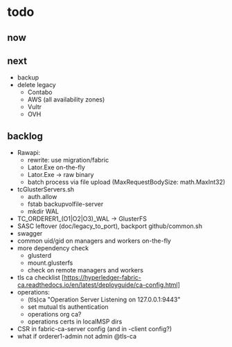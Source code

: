 # todo

## now

## next

* backup
* delete legacy
  * Contabo
  * AWS (all availability zones)
  * Vultr
  * OVH

## backlog

* Rawapi:
  * rewrite: use migration/fabric
  * Lator.Exe on-the-fly
  * Lator.Exe -> raw binary
  * batch process via file upload (MaxRequestBodySize: math.MaxInt32)
* tcGlusterServers.sh
  * auth.allow
  * fstab backupvolfile-server
  * mkdir WAL
* TC_ORDERER1_(O1|O2|O3)_WAL -> GlusterFS
* SASC leftover (doc/legacy_to_port), backport github/common.sh
* swagger
* common uid/gid on managers and workers on-the-fly
* more dependency check
  * glusterd
  * mount.glusterfs
  * check on remote managers and workers
* tls ca checklist [https://hyperledger-fabric-ca.readthedocs.io/en/latest/deployguide/ca-config.html]
* operations:
  * (tls)ca "Operation Server Listening on 127.0.0.1:9443"
  * set mutual tls authentication
  * operations org ca?
  * operations certs in localMSP dirs
* CSR in fabric-ca-server config (and in -client config?)
* what if orderer1-admin not admin @tls-ca
